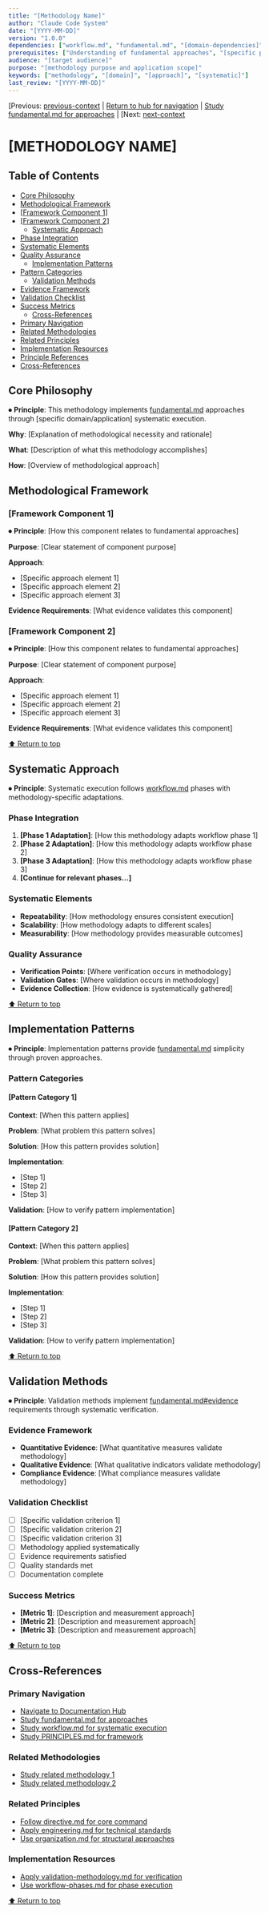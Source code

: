 ```yaml
---
title: "[Methodology Name]"
author: "Claude Code System"
date: "[YYYY-MM-DD]"
version: "1.0.0"
dependencies: ["workflow.md", "fundamental.md", "[domain-dependencies]"]
prerequisites: ["Understanding of fundamental approaches", "[specific prerequisites]"]
audience: "[target audience]"
purpose: "[methodology purpose and application scope]"
keywords: ["methodology", "[domain]", "[approach]", "[systematic]"]
last_review: "[YYYY-MM-DD]"
---
```


[Previous: [previous-context](previous-link.md) | [Return to hub for navigation](../index.md) | [Study fundamental.md for approaches](../principles/fundamental.md) | [Next: [next-context](next-link.md)

# [METHODOLOGY NAME]

## Table of Contents
  - [Core Philosophy](#core-philosophy)
  - [Methodological Framework](#methodological-framework)
- [[Framework Component 1]](#-framework-component-1-)
- [[Framework Component 2]](#-framework-component-2-)
  - [Systematic Approach](#systematic-approach)
- [Phase Integration](#phase-integration)
- [Systematic Elements](#systematic-elements)
- [Quality Assurance](#quality-assurance)
  - [Implementation Patterns](#implementation-patterns)
- [Pattern Categories](#pattern-categories)
  - [Validation Methods](#validation-methods)
- [Evidence Framework](#evidence-framework)
- [Validation Checklist](#validation-checklist)
- [Success Metrics](#success-metrics)
  - [Cross-References](#cross-references)
- [Primary Navigation](#primary-navigation)
- [Related Methodologies](#related-methodologies)
- [Related Principles](#related-principles)
- [Implementation Resources](#implementation-resources)
- [Principle References](#principle-references)
- [Cross-References](#cross-references)

## Core Philosophy

⏺ **Principle**: This methodology implements [fundamental.md](../principles/fundamental.md) approaches through [specific domain/application] systematic execution.

**Why**: [Explanation of methodological necessity and rationale]

**What**: [Description of what this methodology accomplishes]

**How**: [Overview of methodological approach]

## Methodological Framework

### [Framework Component 1]
⏺ **Principle**: [How this component relates to fundamental approaches]

**Purpose**: [Clear statement of component purpose]

**Approach**:
- [Specific approach element 1]
- [Specific approach element 2]
- [Specific approach element 3]

**Evidence Requirements**: [What evidence validates this component]

### [Framework Component 2]
⏺ **Principle**: [How this component relates to fundamental approaches]

**Purpose**: [Clear statement of component purpose]

**Approach**:
- [Specific approach element 1]
- [Specific approach element 2]
- [Specific approach element 3]

**Evidence Requirements**: [What evidence validates this component]

[⬆ Return to top](#methodology-name)

## Systematic Approach

⏺ **Principle**: Systematic execution follows [workflow.md](../principles/workflow.md) phases with methodology-specific adaptations.

### Phase Integration
1. **[Phase 1 Adaptation]**: [How this methodology adapts workflow phase 1]
2. **[Phase 2 Adaptation]**: [How this methodology adapts workflow phase 2]
3. **[Phase 3 Adaptation]**: [How this methodology adapts workflow phase 3]
4. **[Continue for relevant phases...]**

### Systematic Elements
- **Repeatability**: [How methodology ensures consistent execution]
- **Scalability**: [How methodology adapts to different scales]
- **Measurability**: [How methodology provides measurable outcomes]

### Quality Assurance
- **Verification Points**: [Where verification occurs in methodology]
- **Validation Gates**: [Where validation occurs in methodology]
- **Evidence Collection**: [How evidence is systematically gathered]

[⬆ Return to top](#methodology-name)

## Implementation Patterns

⏺ **Principle**: Implementation patterns provide [fundamental.md](../principles/fundamental.md) simplicity through proven approaches.

### Pattern Categories

#### [Pattern Category 1]
**Context**: [When this pattern applies]

**Problem**: [What problem this pattern solves]

**Solution**: [How this pattern provides solution]

**Implementation**:
- [Step 1]
- [Step 2]
- [Step 3]

**Validation**: [How to verify pattern implementation]

#### [Pattern Category 2]
**Context**: [When this pattern applies]

**Problem**: [What problem this pattern solves]

**Solution**: [How this pattern provides solution]

**Implementation**:
- [Step 1]
- [Step 2]
- [Step 3]

**Validation**: [How to verify pattern implementation]

[⬆ Return to top](#methodology-name)

## Validation Methods

⏺ **Principle**: Validation methods implement [fundamental.md#evidence](../principles/fundamental.md#evidence) requirements through systematic verification.

### Evidence Framework
- **Quantitative Evidence**: [What quantitative measures validate methodology]
- **Qualitative Evidence**: [What qualitative indicators validate methodology]
- **Compliance Evidence**: [What compliance measures validate methodology]

### Validation Checklist
- [ ] [Specific validation criterion 1]
- [ ] [Specific validation criterion 2]
- [ ] [Specific validation criterion 3]
- [ ] Methodology applied systematically
- [ ] Evidence requirements satisfied
- [ ] Quality standards met
- [ ] Documentation complete

### Success Metrics
- **[Metric 1]**: [Description and measurement approach]
- **[Metric 2]**: [Description and measurement approach]
- **[Metric 3]**: [Description and measurement approach]

[⬆ Return to top](#methodology-name)

## Cross-References

### Primary Navigation
- [Navigate to Documentation Hub](../index.md)
- [Study fundamental.md for approaches](../principles/fundamental.md)
- [Study workflow.md for systematic execution](../principles/workflow.md)
- [Study PRINCIPLES.md for framework](../PRINCIPLES.md)

### Related Methodologies
- [Study related methodology 1](related-methodology-1.md)
- [Study related methodology 2](related-methodology-2.md)

### Related Principles
- [Follow directive.md for core command](../principles/directive.md)
- [Apply engineering.md for technical standards](../principles/engineering.md)
- [Use organization.md for structural approaches](../principles/organization.md)

### Implementation Resources
- [Apply validation-methodology.md for verification](../principles/validation.md#validation-methodology)
- [Use workflow-phases.md for phase execution](../components/workflow-phases.md)

[⬆ Return to top](#methodology-name)